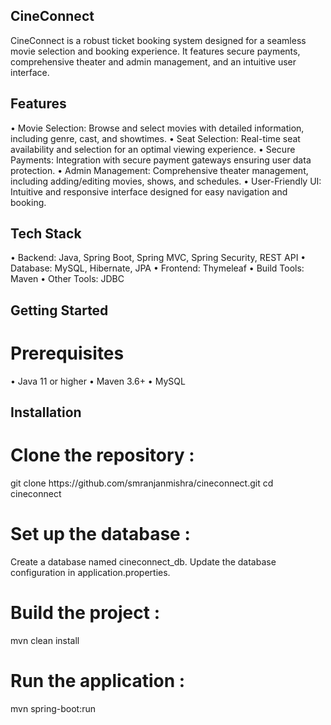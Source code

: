 ## CineConnect
<p>CineConnect is a robust ticket booking system designed for a seamless movie selection and booking experience. It features secure payments, comprehensive theater and admin management, and an intuitive user interface.</p>

## Features

• Movie Selection: Browse and select movies with detailed information, including genre, cast, and showtimes.
• Seat Selection: Real-time seat availability and selection for an optimal viewing experience.
• Secure Payments: Integration with secure payment gateways ensuring user data protection.
• Admin Management: Comprehensive theater management, including adding/editing movies, shows, and schedules.
• User-Friendly UI: Intuitive and responsive interface designed for easy navigation and booking.

## Tech Stack
• Backend: Java, Spring Boot, Spring MVC, Spring Security, REST API 
• Database: MySQL, Hibernate, JPA
• Frontend: Thymeleaf
• Build Tools: Maven
• Other Tools: JDBC

## Getting Started

<h1>Prerequisites</h1>
• Java 11 or higher
• Maven 3.6+
• MySQL

## Installation
<h1>Clone the repository :</h1>
<p>
git clone https://github.com/smranjanmishra/cineconnect.git
cd cineconnect </p>

<h1>Set up the database :</h1>
<p>Create a database named cineconnect_db.
Update the database configuration in application.properties.</p>

<h1>Build the project :</h1>
<p>mvn clean install</p>

<h1>Run the application :</h1>
<p>mvn spring-boot:run</p>
